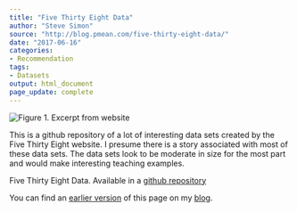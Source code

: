 ```yaml
---
title: "Five Thirty Eight Data"
author: "Steve Simon"
source: "http://blog.pmean.com/five-thirty-eight-data/"
date: "2017-06-16"
categories:
- Recommendation
tags:
- Datasets
output: html_document
page_update: complete
---
```


![Figure 1. Excerpt from website](http://www.pmean.com/new-images/17/five-thirty-eight-data01.png)

<div class="notes">

This is a github repository of a lot of interesting data sets created by the Five Thirty Eight website. I presume there is a story associated with most of these data sets. The data sets look to be moderate in size for the most part and would make interesting teaching examples.

Five Thirty Eight Data. Available in a [github repository][fiv1]

You can find an [earlier version][sim1] of this page on my [blog][sim2].

[sim1]: http://blog.pmean.com/five-thirty-eight-data/
[sim2]: http://blog.pmean.com

[fiv1]: https://github.com/fivethirtyeight/data

</div>



